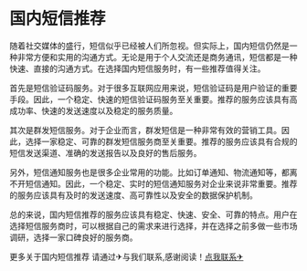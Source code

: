 # 国内短信推荐

随着社交媒体的盛行，短信似乎已经被人们所忽视。但实际上，国内短信仍然是一种非常方便和实用的沟通方式。无论是用于个人交流还是商务通讯，短信都是一种快速、直接的沟通方式。在选择国内短信服务时，有一些推荐值得关注。

首先是短信验证码服务。对于很多互联网应用来说，短信验证码是用户验证的重要手段。因此，一个稳定、快速的短信验证码服务至关重要。推荐的服务应该具有高成功率、快速的发送速度以及稳定的服务质量。

其次是群发短信服务。对于企业而言，群发短信是一种非常有效的营销工具。因此，选择一家稳定、可靠的群发短信服务商至关重要。推荐的服务应该具有合规的短信发送渠道、准确的发送报告以及良好的售后服务。

另外，短信通知服务也是很多企业常用的功能。比如订单通知、物流通知等，都离不开短信通知。因此，一个稳定、实时的短信通知服务对企业来说非常重要。推荐的服务应该具有及时的发送速度、高可靠性以及安全的数据保护机制。

总的来说，国内短信推荐的服务应该具有稳定、快速、安全、可靠的特点。用户在选择短信服务商时，可以根据自己的需求来进行选择，并在选择之前多做一些市场调研，选择一家口碑良好的服务商。

更多关于国内短信推荐 请通过✈与我们联系,感谢阅读！[点我联系✈](https://chat.G208.com)